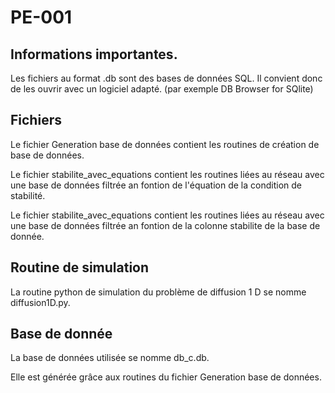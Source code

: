 # PE-001

## Informations importantes.

Les fichiers au format .db sont des bases de données SQL.
Il convient donc de les ouvrir avec un logiciel adapté.
(par exemple DB Browser for SQlite)

## Fichiers

Le fichier Generation base de données contient les routines de création de base de données.

Le fichier stabilite_avec_equations contient les routines liées au réseau avec une base de données filtrée an fontion de l'équation de la condition de stabilité.

Le fichier stabilite_avec_equations contient les routines liées au réseau avec une base de données filtrée an fontion de la colonne stabilite de la base de donnée.

## Routine de simulation

La routine python de simulation du problème de diffusion 1 D se nomme diffusion1D.py.

## Base de donnée

La base de données utilisée se nomme db_c.db.

Elle est générée grâce aux routines du fichier Generation base de données.

